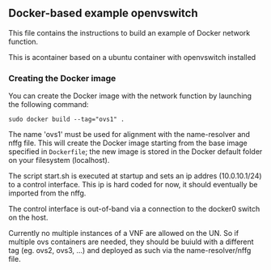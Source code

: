 ## Docker-based example openvswitch

This file contains the instructions to build an example of Docker network function.

This is acontainer based on a ubuntu container with openvswitch installed

### Creating the Docker image

You can create the Docker image with the network function by launching the following command:

    sudo docker build --tag="ovs1" .

The name 'ovs1' must be used for alignment with the name-resolver and nffg file.
This will create the Docker image starting from the base image specified in `Dockerfile`; the new image is stored in the Docker default folder on your filesystem (localhost).

The script start.sh is executed at startup and sets an ip addres (10.0.10.1/24) to a control interface.
This ip is hard coded for now, it should eventually be imported from the nffg.

The control interface is out-of-band via a connection to the docker0 switch on the host.

Currently no multiple instances of a VNF are allowed on the UN.
So if multiple ovs containers are needed, they should be buiuld with a different tag (eg. ovs2, ovs3, ...) and deployed as such via the name-resolver/nffg file.
